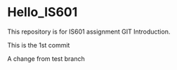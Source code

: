 # Hello_IS601
This repository is for IS601 assignment GIT Introduction.

This is the 1st commit

A change from test branch
